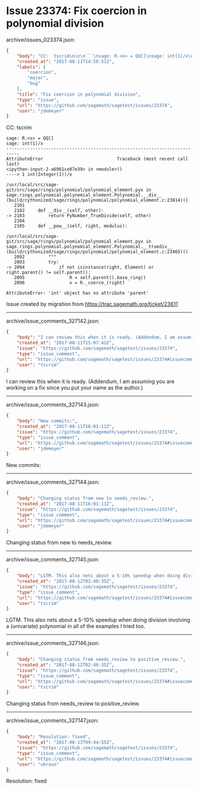 # Issue 23374: Fix coercion in polynomial division

archive/issues_023374.json:
```json
{
    "body": "CC:  tscrim\n\n\n```\nsage: R.<x> = QQ[]\nsage: int(1)/x\n---------------------------------------------------------------------------\nAttributeError                            Traceback (most recent call last)\n<ipython-input-2-a6961ce87e39> in <module>()\n----> 1 int(Integer(1))/x\n\n/usr/local/src/sage-git/src/sage/rings/polynomial/polynomial_element.pyx in sage.rings.polynomial.polynomial_element.Polynomial.__div__ (build/cythonized/sage/rings/polynomial/polynomial_element.c:23814)()\n   2101 \n   2102     def __div__(self, other):\n-> 2103         return PyNumber_TrueDivide(self, other)\n   2104 \n   2105     def __pow__(self, right, modulus):\n\n/usr/local/src/sage-git/src/sage/rings/polynomial/polynomial_element.pyx in sage.rings.polynomial.polynomial_element.Polynomial.__truediv__ (build/cythonized/sage/rings/polynomial/polynomial_element.c:23465)()\n   2092         \"\"\"\n   2093         try:\n-> 2094             if not isinstance(right, Element) or right.parent() != self.parent():\n   2095                 R = self.parent().base_ring()\n   2096                 x = R._coerce_(right)\n\nAttributeError: 'int' object has no attribute 'parent'\n```\n\n\nIssue created by migration from https://trac.sagemath.org/ticket/23611\n\n",
    "created_at": "2017-08-11T14:58:51Z",
    "labels": [
        "coercion",
        "major",
        "bug"
    ],
    "title": "Fix coercion in polynomial division",
    "type": "issue",
    "url": "https://github.com/sagemath/sagetest/issues/23374",
    "user": "jdemeyer"
}
```
CC:  tscrim


```
sage: R.<x> = QQ[]
sage: int(1)/x
---------------------------------------------------------------------------
AttributeError                            Traceback (most recent call last)
<ipython-input-2-a6961ce87e39> in <module>()
----> 1 int(Integer(1))/x

/usr/local/src/sage-git/src/sage/rings/polynomial/polynomial_element.pyx in sage.rings.polynomial.polynomial_element.Polynomial.__div__ (build/cythonized/sage/rings/polynomial/polynomial_element.c:23814)()
   2101 
   2102     def __div__(self, other):
-> 2103         return PyNumber_TrueDivide(self, other)
   2104 
   2105     def __pow__(self, right, modulus):

/usr/local/src/sage-git/src/sage/rings/polynomial/polynomial_element.pyx in sage.rings.polynomial.polynomial_element.Polynomial.__truediv__ (build/cythonized/sage/rings/polynomial/polynomial_element.c:23465)()
   2092         """
   2093         try:
-> 2094             if not isinstance(right, Element) or right.parent() != self.parent():
   2095                 R = self.parent().base_ring()
   2096                 x = R._coerce_(right)

AttributeError: 'int' object has no attribute 'parent'
```


Issue created by migration from https://trac.sagemath.org/ticket/23611





---

archive/issue_comments_327142.json:
```json
{
    "body": "I can review this when it is ready. (Addendum, I am assuming you are working on a fix since you put your name as the author.)",
    "created_at": "2017-08-11T15:07:42Z",
    "issue": "https://github.com/sagemath/sagetest/issues/23374",
    "type": "issue_comment",
    "url": "https://github.com/sagemath/sagetest/issues/23374#issuecomment-327142",
    "user": "tscrim"
}
```

I can review this when it is ready. (Addendum, I am assuming you are working on a fix since you put your name as the author.)



---

archive/issue_comments_327143.json:
```json
{
    "body": "New commits:",
    "created_at": "2017-08-11T16:01:11Z",
    "issue": "https://github.com/sagemath/sagetest/issues/23374",
    "type": "issue_comment",
    "url": "https://github.com/sagemath/sagetest/issues/23374#issuecomment-327143",
    "user": "jdemeyer"
}
```

New commits:



---

archive/issue_comments_327144.json:
```json
{
    "body": "Changing status from new to needs_review.",
    "created_at": "2017-08-11T16:01:11Z",
    "issue": "https://github.com/sagemath/sagetest/issues/23374",
    "type": "issue_comment",
    "url": "https://github.com/sagemath/sagetest/issues/23374#issuecomment-327144",
    "user": "jdemeyer"
}
```

Changing status from new to needs_review.



---

archive/issue_comments_327145.json:
```json
{
    "body": "LGTM. This also nets about a 5-10% speedup when doing division involving a (univariate) polynomial in all of the examples I tried too.",
    "created_at": "2017-08-12T02:40:35Z",
    "issue": "https://github.com/sagemath/sagetest/issues/23374",
    "type": "issue_comment",
    "url": "https://github.com/sagemath/sagetest/issues/23374#issuecomment-327145",
    "user": "tscrim"
}
```

LGTM. This also nets about a 5-10% speedup when doing division involving a (univariate) polynomial in all of the examples I tried too.



---

archive/issue_comments_327146.json:
```json
{
    "body": "Changing status from needs_review to positive_review.",
    "created_at": "2017-08-12T02:40:35Z",
    "issue": "https://github.com/sagemath/sagetest/issues/23374",
    "type": "issue_comment",
    "url": "https://github.com/sagemath/sagetest/issues/23374#issuecomment-327146",
    "user": "tscrim"
}
```

Changing status from needs_review to positive_review.



---

archive/issue_comments_327147.json:
```json
{
    "body": "Resolution: fixed",
    "created_at": "2017-08-13T09:44:55Z",
    "issue": "https://github.com/sagemath/sagetest/issues/23374",
    "type": "issue_comment",
    "url": "https://github.com/sagemath/sagetest/issues/23374#issuecomment-327147",
    "user": "vbraun"
}
```

Resolution: fixed
